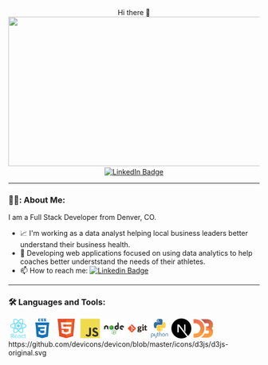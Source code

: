 <div align='center'>
  Hi there 👋
</div>

<!--
**irubey/irubey** is a ✨ _special_ ✨ repository because its `README.md` (this file) appears on your GitHub profile.

Here are some ideas to get you started:

- 🔭 I’m currently working on ...
- 🌱 I’m currently learning ...
- 👯 I’m looking to collaborate on ...
- 🤔 I’m looking for help with ...
- 💬 Ask me about ...
- 📫 How to reach me: ...
- 😄 Pronouns: ...
- ⚡ Fun fact: ...
-->




<div align="center">
  <img src="https://media.giphy.com/media/dWesBcTLavkZuG35MI/giphy.gif" width="600" height="300"/>
</div>
<div align="center" id="badges">
  <a href="https://www.linkedin.com/in/isaac-rubey-511789143">
    <img src="https://img.shields.io/badge/LinkedIn-blue?style=for-the-badge&logo=linkedin&logoColor=white" alt="LinkedIn Badge"/>
  </a>
</div>

---

### 👨‍💻: About Me:
I am a Full Stack Developer from Denver, CO.
- 📈 I'm working as a data analyst helping local business leaders better understand their business health.
- 🌱 Developing web applications focused on using data analytics to help coaches better underststand the needs of their athletes.
- 📫 How to reach me: [![Linkedin Badge](https://img.shields.io/badge/-Isaac-blue?style=flat&logo=Linkedin&logoColor=white)](https://www.linkedin.com/in/isaac-rubey-511789143/)

---

### 🛠️ Languages and Tools:
<div>
  <img src="https://github.com/devicons/devicon/blob/master/icons/react/react-original-wordmark.svg" title="React" alt="React" width="40" height="40"/>&nbsp;
  <img src="https://github.com/devicons/devicon/blob/master/icons/css3/css3-plain-wordmark.svg"  title="CSS3" alt="CSS" width="40" height="40"/>&nbsp;
  <img src="https://github.com/devicons/devicon/blob/master/icons/html5/html5-original.svg" title="HTML5" alt="HTML" width="40" height="40"/>&nbsp;
  <img src="https://github.com/devicons/devicon/blob/master/icons/javascript/javascript-original.svg" title="JavaScript" alt="JavaScript" width="40" height="40"/>&nbsp;
  <img src="https://github.com/devicons/devicon/blob/master/icons/nodejs/nodejs-original-wordmark.svg" title="NodeJS" alt="NodeJS" width="40" height="40"/>&nbsp;
  <img src="https://github.com/devicons/devicon/blob/master/icons/git/git-original-wordmark.svg" title="Git" **alt="Git" width="40" height="40"/>
  <img src="https://github.com/devicons/devicon/blob/master/icons/python/python-original-wordmark.svg" title="Python" **alt="Python" width="40" height="40"/>
  <img src="https://github.com/devicons/devicon/blob/master/icons/nextjs/nextjs-plain.svg" title="Next" **alt="Next" width="40" height="40"/>
  <img src="https://github.com/devicons/devicon/blob/master/icons/d3js/d3js-original.svg" title="Next" **alt="Next" width="40" height="40"/>
  https://github.com/devicons/devicon/blob/master/icons/d3js/d3js-original.svg
  
</div>
